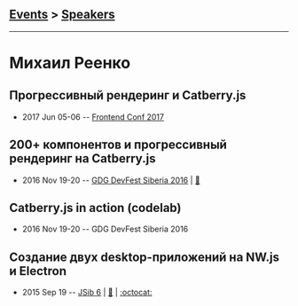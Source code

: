 ## [Events](../README.md) > [Speakers](../speakers.md)
---

# Михаил Реенко

## Прогрессивный рендеринг и Catberry.js
- 2017 Jun 05-06 -- [Frontend Conf 2017](https://www.youtube.com/watch?v=bF90kJ5sBnU)    
## 200+ компонентов и прогрессивный рендеринг на Catberry.js
- 2016 Nov 19-20 -- [GDG DevFest Siberia 2016](https://youtu.be/XM4ISiIh39o)  | [:notebook:](https://drive.google.com/file/d/0BzDlQCw44XA6dy1vZ2pZSWhtTlE/view)  
## Catberry.js in action (codelab)
- 2016 Nov 19-20 -- GDG DevFest Siberia 2016    
## Создание двух desktop-приложений на NW.js и Electron
- 2015 Sep 19 -- [JSib 6](https://www.youtube.com/watch?v=tsjj_I2p5HQ)  | [:notebook:](https://www.slideshare.net/JSibNsk/12-desktop-nodewebkit-electron) | [:octocat:](https://github.com/reenko/jsib_6) 
